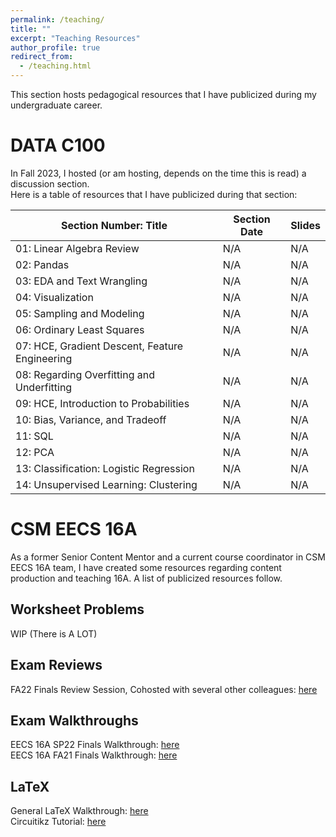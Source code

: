 ```yaml
---
permalink: /teaching/
title: ""
excerpt: "Teaching Resources"
author_profile: true
redirect_from: 
  - /teaching.html
---
```

This section hosts pedagogical resources that I have publicized during my undergraduate career.

DATA C100
======
In Fall 2023, I hosted (or am hosting, depends on the time this is read) a discussion section.\
Here is a table of resources that I have publicized during that section:

| Section Number: Title                          | Section Date  | Slides |
|------------------------------------------------|---------------|--------|
| 01: Linear Algebra Review                      | N/A           |N/A |
| 02: Pandas                                     | N/A           |N/A |
| 03: EDA and Text Wrangling                     | N/A           |N/A |
| 04: Visualization                              | N/A           |N/A |
| 05: Sampling and Modeling                      | N/A           |N/A |
| 06: Ordinary Least Squares                     | N/A           |N/A |
| 07: HCE, Gradient Descent, Feature Engineering | N/A           |N/A |
| 08: Regarding Overfitting and Underfitting     | N/A           |N/A |
| 09: HCE, Introduction to Probabilities         | N/A           |N/A |
| 10: Bias, Variance, and Tradeoff               | N/A           |N/A |
| 11: SQL                                        | N/A           |N/A |
| 12: PCA                                        | N/A           |N/A |
| 13: Classification: Logistic Regression        | N/A           |N/A |
| 14: Unsupervised Learning: Clustering          | N/A           |N/A |

CSM EECS 16A
======
As a former Senior Content Mentor and a current course coordinator in CSM EECS 16A team, I have created some resources
regarding content production and teaching 16A. A list of publicized resources follow.
## Worksheet Problems
WIP (There is A LOT)

## Exam Reviews
FA22 Finals Review Session, Cohosted with several other colleagues: [here](https://www.youtube.com/watch?v=fTJHXGv5iUM)

## Exam Walkthroughs
EECS 16A SP22 Finals Walkthrough: [here](https://www.youtube.com/watch?v=EKBL9izmfgg&list=PL2Zt5-p8lNzSk01oL5AtRa4nzovw06sQG&pp=iAQB)\
EECS 16A FA21 Finals Walkthrough: [here](https://www.youtube.com/watch?v=0Vbe1sPvLPU&list=PL2Zt5-p8lNzTiFKXYYYSaj2t7mbFRWJka&pp=iAQB)

## LaTeX
General LaTeX Walkthrough: [here](https://www.youtube.com/watch?v=CD9vNUgN33Q&list=PL2Zt5-p8lNzQ0ccnHPR-0PfjxCIk9tUHr&pp=iAQB)\
Circuitikz Tutorial: [here](https://www.youtube.com/watch?v=1tY3SBO3Gr4)
